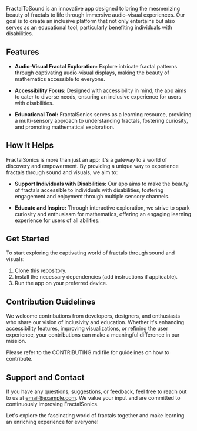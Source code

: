 FractalToSound is an innovative app designed to bring the mesmerizing beauty of fractals to life through immersive audio-visual experiences. Our goal is to create an inclusive platform that not only entertains but also serves as an educational tool, particularly benefiting individuals with disabilities.

## Features

- **Audio-Visual Fractal Exploration:** Explore intricate fractal patterns through captivating audio-visual displays, making the beauty of mathematics accessible to everyone.
  
- **Accessibility Focus:** Designed with accessibility in mind, the app aims to cater to diverse needs, ensuring an inclusive experience for users with disabilities.

- **Educational Tool:** FractalSonics serves as a learning resource, providing a multi-sensory approach to understanding fractals, fostering curiosity, and promoting mathematical exploration.

## How It Helps

FractalSonics is more than just an app; it's a gateway to a world of discovery and empowerment. By providing a unique way to experience fractals through sound and visuals, we aim to:

- **Support Individuals with Disabilities:** Our app aims to make the beauty of fractals accessible to individuals with disabilities, fostering engagement and enjoyment through multiple sensory channels.

- **Educate and Inspire:** Through interactive exploration, we strive to spark curiosity and enthusiasm for mathematics, offering an engaging learning experience for users of all abilities.

## Get Started

To start exploring the captivating world of fractals through sound and visuals:

1. Clone this repository.
2. Install the necessary dependencies (add instructions if applicable).
3. Run the app on your preferred device.

## Contribution Guidelines

We welcome contributions from developers, designers, and enthusiasts who share our vision of inclusivity and education. Whether it's enhancing accessibility features, improving visualizations, or refining the user experience, your contributions can make a meaningful difference in our mission.

Please refer to the CONTRIBUTING.md file for guidelines on how to contribute.

## Support and Contact

If you have any questions, suggestions, or feedback, feel free to reach out to us at [email@example.com](mailto:email@example.com). We value your input and are committed to continuously improving FractalSonics.

Let's explore the fascinating world of fractals together and make learning an enriching experience for everyone!
